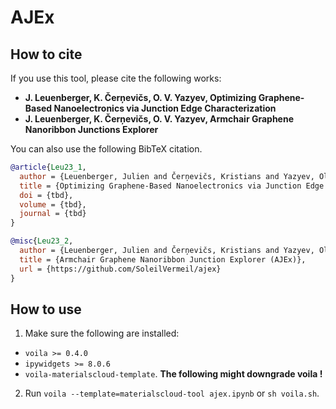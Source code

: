 # AJEx

## How to cite

If you use this tool, please cite the following works:

* **J. Leuenberger, K. Čerņevičs, O. V. Yazyev, Optimizing Graphene-Based Nanoelectronics via Junction Edge Characterization**
* **J. Leuenberger, K. Čerņevičs, O. V. Yazyev, Armchair Graphene Nanoribbon Junctions Explorer**

You can also use the following BibTeX citation.

```bibtex
@article{Leu23_1,
  author = {Leuenberger, Julien and Čerņevičs, Kristians and Yazyev, Oleg},
  title = {Optimizing Graphene-Based Nanoelectronics via Junction Edge Characterization},
  doi = {tbd},
  volume = {tbd},
  journal = {tbd}
}

@misc{Leu23_2,
  author = {Leuenberger, Julien and Čerņevičs, Kristians and Yazyev, Oleg},
  title = {Armchair Graphene Nanoribbon Junction Explorer (AJEx)},
  url = {https://github.com/SoleilVermeil/ajex}
}
```

## How to use

1. Make sure the following are installed:
* `voila >= 0.4.0`
* `ipywidgets >= 8.0.6`
* `voila-materialscloud-template`. **The following might downgrade voila !**
2. Run `voila --template=materialscloud-tool ajex.ipynb` or `sh voila.sh`.
